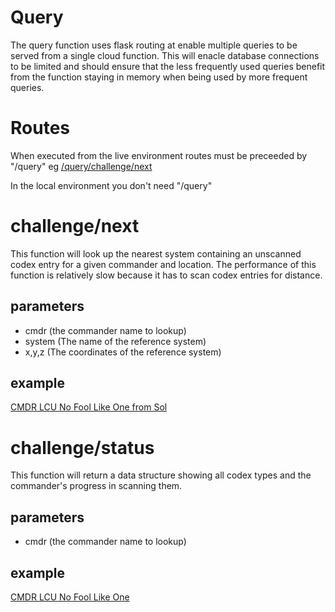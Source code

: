# Query

The query function uses flask routing at enable multiple queries to be served from a single cloud function. This will enacle database connections to be limited and should ensure that the less frequently used queries benefit from the function staying in memory when being used by more frequent queries.

# Routes

When executed from the live environment routes must be preceeded by "/query" eg [/query/challenge/next](https://us-central1-canonn-api-236217.cloudfunctions.net/query/challenge/next?cmdr=LCU%20No%20Fool%20Like%20One&system=Sol)

In the local environment you don't need "/query"

# challenge/next

This function will look up the nearest system containing an unscanned codex entry for a given commander and location. The performance of this function is relatively slow because it has to scan codex entries for distance.

## parameters

* cmdr (the commander name to lookup)
* system (The name of the reference system)
* x,y,z (The coordinates of the reference system)

## example

[CMDR LCU No Fool Like One from Sol](https://us-central1-canonn-api-236217.cloudfunctions.net/query/challenge/next?cmdr=LCU%20No%20Fool%20Like%20One&system=Sol)

# challenge/status

This function will return a data structure showing all codex types and the commander's progress in scanning them. 

## parameters

* cmdr (the commander name to lookup)

## example
[CMDR LCU No Fool Like One](https://us-central1-canonn-api-236217.cloudfunctions.net/query/challenge/status?cmdr=LCU%20No%20Fool%20Like%20One)
